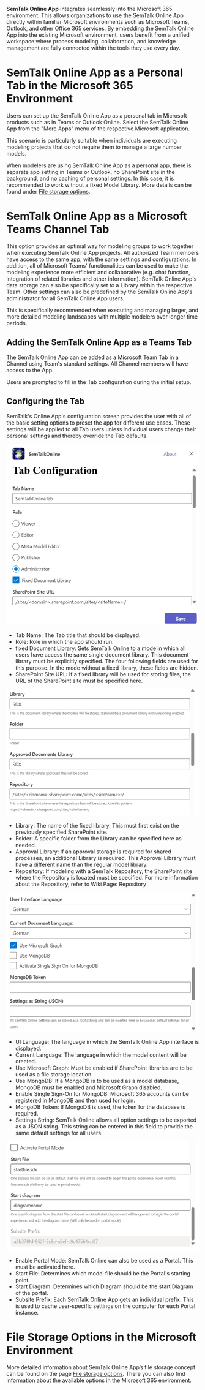 **SemTalk Online App** integrates seamlessly into the Microsoft 365 environment. This allows organizations to use the SemTalk Online App directly within familiar Microsoft environments such as Microsoft Teams, Outlook, and other Office 365 services. By embedding the SemTalk Online App into the existing Microsoft environment, users benefit from a unified workspace where process modeling, collaboration, and knowledge management are fully connected within the tools they use every day.

# SemTalk Online App as a Personal Tab in the Microsoft 365 Environment

Users can set up the SemTalk Online App as a personal tab in Microsoft products such as in Teams or Outlook Online. Select the SemTalk Online App from the "More Apps" menu of the respective Microsoft application.

This scenario is particularly suitable when individuals are executing modeling projects that do not require them to manage a large number models.

When modelers are using SemTalk Online App as a personal app, there is separate app setting in Teams or Outlook, no SharePoint site in the background, and no caching of personal settings. In this case, it is recommended to work without a fixed Model Library.
More details can be found under [File storage options](https://github.com/SemTalkOnline/SemTalkOnline/wiki/SemTalk-Online-Options-for-file-storage).

# SemTalk Online App as a Microsoft Teams Channel Tab

This option provides an optimal way for modeling groups to work together when executing SemTalk Online App projects. All authorized Team members have access to the same app, with the same settings and configurations.
In addition, all of Microsoft Teams' functionalities can be used to make the modeling experience more efficient and collaborative (e.g. chat function, integration of related libraries and other information). SemTalk Online App's data storage can also be specifically set to a Library within the respective Team. Other settings can also be predefined by the SemTalk Online App's administrator for all SemTalk Online App users.

This is specifically recommended when executing and managing larger, and more detailed modeling landscapes with multiple modelers over longer time periods.

## Adding the SemTalk Online App as a Teams Tab

The SemTalk Online App can be added as a Microsoft Team Tab in a Channel using Team's standard settings. All Channel members will have access to the App.

Users are prompted to fill in the Tab configuration during the initial setup.

## Configuring the Tab

SemTalk's Online App's configuration screen provides the user with all of the basic setting options to preset the app for different use cases.
These settings will be applied to all Tab users unless individual users change their personal settings and thereby override the Tab defaults.

![Tab Configuration](./images/Tabconfig1.png)

- Tab Name: The Tab title that should be displayed.
- Role: Role in which the app should run.
- fixed Document Library: Sets SemTalk Online to a mode in which all users have access the same single document library.
This document library must be explicitly specified.
The four following fields are used for this purpose.
In the mode without a fixed library, these fields are hidden.
- SharePoint Site URL: If a fixed library will be used for storing files, the URL of the SharePoint site must be specified here.

![Tab Configuration](./images/Tabconfig2.png)

- Library: The name of the fixed library. This must first exist on the previously specified SharePoint site.
- Folder: A specific folder from the Library can be specified here as needed.
- Approval Library: If an approval storage is required for shared processes, an additional Library is required. This Approval Library must have a different name than the regular model library.
- Repository: If modeling with a SemTalk Repository, the SharePoint site where the Repository is located must be specified. For more information about the Repository, refer to Wiki Page: Repository

![Tab Configuration](./images/Tabconfig3.png)

- UI Language: The language in which the SemTalk Online App interface is displayed.
- Current Language: The language in which the model content will be created.
- Use Microsoft Graph: Must be enabled if SharePoint libraries are to be used as a file storage location.
- Use MongoDB: If a MongoDB is to be used as a model database, MongoDB must be enabled and Microsoft Graph disabled.
- Enable Single Sign-On for MongoDB: Microsoft 365 accounts can be registered in MongoDB and then used for login.
- MongoDB Token: If MongoDB is used, the token for the database is required.
- Settings String: SemTalk Online allows all option settings to be exported as a JSON string. This string can be entered in this field to provide the same default settings for all users.

![Tab Configuration](./images/Tabconfig4.png)

- Enable Portal Mode: SemTalk Online can also be used as a Portal. This must be activated here.
- Start File: Determines which model file should be the Portal's starting point.
- Start Diagram: Determines which Diagram should be the start Diagram of the portal.
- Subsite Prefix: Each SemTalk Online App gets an individual prefix. This is used to cache user-specific settings on the computer for each Portal instance.


# File Storage Options in the Microsoft Environment

More detailed information about SemTalk Online App’s file storage concept can be found on the page [File storage options](https://github.com/SemTalkOnline/SemTalkOnline/wiki/SemTalk-Online-Options-for-file-storage).
There you can also find information about the available options in the Microsoft 365 environment.



